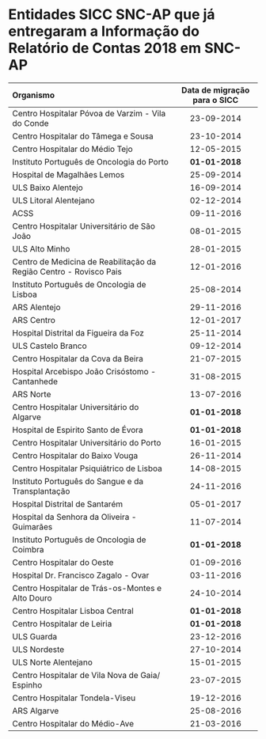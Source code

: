# Entidades SICC SNC-AP que já entregaram a Informação do Relatório de Contas 2018 em SNC-AP


| Organismo                                                          | Data de migração para o SICC |
|:-------------------------------------------------------------------|:----------------------------:|
| Centro Hospitalar Póvoa de Varzim - Vila do Conde                  |          23-09-2014          |
| Centro Hospitalar do Tâmega e Sousa                                |          23-10-2014          |
| Centro Hospitalar do Médio Tejo                                    |          12-05-2015          |
| Instituto Português de Oncologia do Porto                          |        **01-01-2018**        |
| Hospital de Magalhães Lemos                                        |          25-09-2014          |
| ULS Baixo Alentejo                                                 |          16-09-2014          |
| ULS Litoral Alentejano                                             |          02-12-2014          |
| ACSS                                                               |          09-11-2016          |
| Centro Hospitalar Universitário de São João                        |          08-01-2015          |
| ULS Alto Minho                                                     |          28-01-2015          |
| Centro de Medicina de Reabilitação da Região Centro - Rovisco Pais |          12-01-2016          |
| Instituto Português de Oncologia de Lisboa                         |          25-08-2014          |
| ARS Alentejo                                                       |          29-11-2016          |
| ARS Centro                                                         |          12-01-2017          |
| Hospital Distrital da Figueira da Foz                              |          25-11-2014          |
| ULS Castelo Branco                                                 |          09-12-2014          |
| Centro Hospitalar da Cova da Beira                                 |          21-07-2015          |
| Hospital Arcebispo João Crisóstomo - Cantanhede                    |          31-08-2015          |
| ARS Norte                                                          |          13-07-2016          |
| Centro Hospitalar Universitário do Algarve                         |        **01-01-2018**        |
| Hospital de Espirito Santo de Évora                                |        **01-01-2018**        |
| Centro Hospitalar Universitário do Porto                           |          16-01-2015          |
| Centro Hospitalar do Baixo Vouga                                   |          26-11-2014          |
| Centro Hospitalar Psiquiátrico de Lisboa                           |          14-08-2015          |
| Instituto Português do Sangue e da Transplantação                  |          24-11-2016          |
| Hospital Distrital de Santarém                                     |          05-01-2017          |
| Hospital da Senhora da Oliveira - Guimarães                        |          11-07-2014          |
| Instituto Português de Oncologia de Coimbra                        |        **01-01-2018**        |
| Centro Hospitalar do Oeste                                         |          01-09-2016          |
| Hospital Dr. Francisco Zagalo - Ovar                               |          03-11-2016          |
| Centro Hospitalar de Trás-os-Montes e Alto Douro                   |          24-10-2014          |
| Centro Hospitalar Lisboa Central                                   |        **01-01-2018**        |
| Centro Hospitalar de Leiria                                        |        **01-01-2018**        |
| ULS Guarda                                                         |          23-12-2016          |
| ULS Nordeste                                                       |          27-10-2014          |
| ULS Norte Alentejano                                               |          15-01-2015          |
| Centro Hospitalar de Vila Nova de Gaia/ Espinho                    |          23-07-2015          |
| Centro Hospitalar Tondela-Viseu                                    |          19-12-2016          |
| ARS Algarve                                                        |          25-08-2016          |
| Centro Hospitalar do Médio-Ave                                     |          21-03-2016          |
